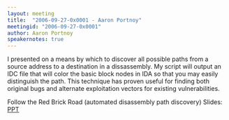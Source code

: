```yaml
---
layout: meeting
title:  "2006-09-27-0x0001 - Aaron Portnoy"
meetingid: "2006-09-27-0x0001"
author: Aaron Portnoy
speakernotes: true
---
```


I presented on a means by which to discover all possible paths from a
source address to a destination in a dissassembly. My script will output
an IDC file that will color the basic block nodes in IDA so that you may
easily distinguish the path. This technique has proven useful for
finding both original bugs and alternate exploitation vectors for
existing vulnerabilities.

Follow the Red Brick Road (automated disassembly path discovery)
Slides: [PPT](http://deft.thunkers.net/presos/AHA-0x01-aportnoy.ppt)

